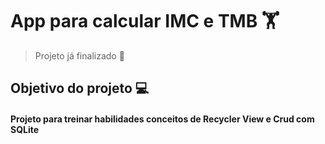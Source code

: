 # App para calcular IMC e TMB 🏋️



> Projeto já finalizado 📱

## Objetivo do projeto 💻
#### Projeto para treinar habilidades conceitos de Recycler View e Crud com SQLite
